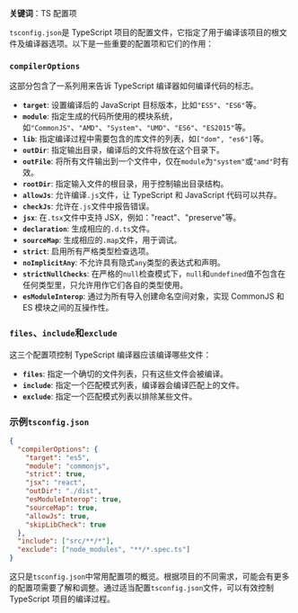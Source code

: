 **关键词**：TS 配置项

`tsconfig.json`是 TypeScript 项目的配置文件，它指定了用于编译该项目的根文件及编译器选项。以下是一些重要的配置项和它们的作用：

### `compilerOptions`

这部分包含了一系列用来告诉 TypeScript 编译器如何编译代码的标志。

- **`target`**: 设置编译后的 JavaScript 目标版本，比如`"ES5"`、`"ES6"`等。
- **`module`**: 指定生成的代码所使用的模块系统，如`"CommonJS"`、`"AMD"`、`"System"`、`"UMD"`、`"ES6"`、`"ES2015"`等。
- **`lib`**: 指定编译过程中需要包含的库文件的列表，如`["dom", "es6"]`等。
- **`outDir`**: 指定输出目录，编译后的文件将放在这个目录下。
- **`outFile`**: 将所有文件输出到一个文件中，仅在`module`为`"system"`或`"amd"`时有效。
- **`rootDir`**: 指定输入文件的根目录，用于控制输出目录结构。
- **`allowJs`**: 允许编译`.js`文件，让 TypeScript 和 JavaScript 代码可以共存。
- **`checkJs`**: 允许在`.js`文件中报告错误。
- **`jsx`**: 在`.tsx`文件中支持 JSX，例如："react"、"preserve"等。
- **`declaration`**: 生成相应的`.d.ts`文件。
- **`sourceMap`**: 生成相应的`.map`文件，用于调试。
- **`strict`**: 启用所有严格类型检查选项。
- **`noImplicitAny`**: 不允许具有隐式`any`类型的表达式和声明。
- **`strictNullChecks`**: 在严格的`null`检查模式下，`null`和`undefined`值不包含在任何类型里，只允许用作它们各自的类型使用。
- **`esModuleInterop`**: 通过为所有导入创建命名空间对象，实现 CommonJS 和 ES 模块之间的互操作性。

### `files`、`include`和`exclude`

这三个配置项控制 TypeScript 编译器应该编译哪些文件：

- **`files`**: 指定一个确切的文件列表，只有这些文件会被编译。
- **`include`**: 指定一个匹配模式列表，编译器会编译匹配上的文件。
- **`exclude`**: 指定一个匹配模式列表以排除某些文件。

### 示例`tsconfig.json`

```json
{
  "compilerOptions": {
    "target": "es5",
    "module": "commonjs",
    "strict": true,
    "jsx": "react",
    "outDir": "./dist",
    "esModuleInterop": true,
    "sourceMap": true,
    "allowJs": true,
    "skipLibCheck": true
  },
  "include": ["src/**/*"],
  "exclude": ["node_modules", "**/*.spec.ts"]
}
```

这只是`tsconfig.json`中常用配置项的概览。根据项目的不同需求，可能会有更多的配置项需要了解和调整。通过适当配置`tsconfig.json`文件，可以有效控制 TypeScript 项目的编译过程。
